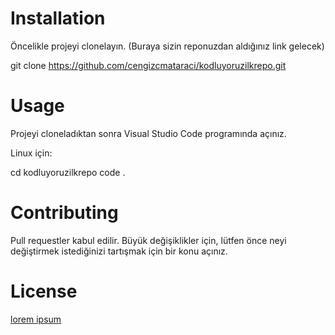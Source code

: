 # Installation

Öncelikle projeyi clonelayın. (Buraya sizin reponuzdan aldığınız link gelecek) 

git clone https://github.com/cengizcmataraci/kodluyoruzilkrepo.git



# Usage

Projeyi cloneladıktan sonra Visual Studio Code programında açınız.

Linux için:

cd kodluyoruzilkrepo
code .


# Contributing

Pull requestler kabul edilir. Büyük değişiklikler için, lütfen önce neyi değiştirmek istediğinizi tartışmak için bir konu açınız.

# License

[lorem ipsum](https://choosealicense.com/licenses/mit/)


```python

```
